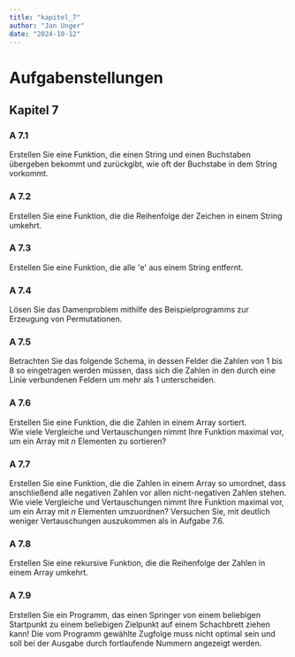```yaml
---
title: "kapitel_7"
author: "Jan Unger"
date: "2024-10-12"
---
```


# Aufgabenstellungen

## Kapitel 7

### A 7.1
Erstellen Sie eine Funktion, die einen String und einen Buchstaben übergeben bekommt und zurückgibt, wie oft der Buchstabe in dem String vorkommt.  

### A 7.2
Erstellen Sie eine Funktion, die die Reihenfolge der Zeichen in einem String umkehrt.  

### A 7.3
Erstellen Sie eine Funktion, die alle 'e' aus einem String entfernt.  

### A 7.4
Lösen Sie das Damenproblem mithilfe des Beispielprogramms zur Erzeugung von Permutationen.

### A 7.5
Betrachten Sie das folgende Schema, in dessen Felder die Zahlen von 1 bis 8 so eingetragen werden müssen, dass sich die Zahlen in den durch eine Linie verbundenen Feldern um mehr als 1 unterscheiden.

### A 7.6
Erstellen Sie eine Funktion, die die Zahlen in einem Array sortiert.  
Wie viele Vergleiche und Vertauschungen nimmt Ihre Funktion maximal vor, um ein Array mit $n$ Elementen zu sortieren?

### A 7.7
Erstellen Sie eine Funktion, die die Zahlen in einem Array so umordnet, dass anschließend alle negativen Zahlen vor allen nicht-negativen Zahlen stehen.  
Wie viele Vergleiche und Vertauschungen nimmt Ihre Funktion maximal vor, um ein Array mit $n$ Elementen umzuordnen? Versuchen Sie, mit deutlich weniger Vertauschungen auszukommen als in Aufgabe 7.6.

### A 7.8
Erstellen Sie eine rekursive Funktion, die die Reihenfolge der Zahlen in einem Array umkehrt.

### A 7.9
Erstellen Sie ein Programm, das einen Springer von einem beliebigen Startpunkt zu einem beliebigen Zielpunkt auf einem Schachbrett ziehen kann! Die vom Programm gewählte Zugfolge muss nicht optimal sein und soll bei der Ausgabe durch fortlaufende Nummern angezeigt werden.
